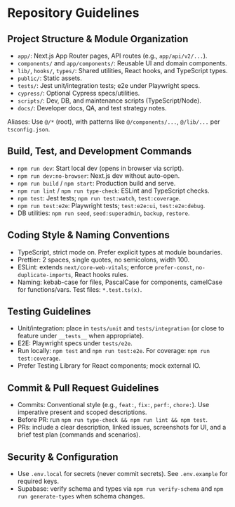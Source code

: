 # Repository Guidelines

## Project Structure & Module Organization
- `app/`: Next.js App Router pages, API routes (e.g., `app/api/v2/...`).
- `components/` and `app/components/`: Reusable UI and domain components.
- `lib/`, `hooks/`, `types/`: Shared utilities, React hooks, and TypeScript types.
- `public/`: Static assets.
- `tests/`: Jest unit/integration tests; e2e under Playwright specs.
- `cypress/`: Optional Cypress specs/utilities.
- `scripts/`: Dev, DB, and maintenance scripts (TypeScript/Node).
- `docs/`: Developer docs, QA, and test strategy notes.

Aliases: Use `@/*` (root), with patterns like `@/components/...`, `@/lib/...` per `tsconfig.json`.

## Build, Test, and Development Commands
- `npm run dev`: Start local dev (opens in browser via script).
- `npm run dev:no-browser`: Next.js dev without auto-open.
- `npm run build` / `npm start`: Production build and serve.
- `npm run lint` / `npm run type-check`: ESLint and TypeScript checks.
- `npm test`: Jest tests; `npm run test:watch`, `test:coverage`.
- `npm run test:e2e`: Playwright tests; `test:e2e:ui`, `test:e2e:debug`.
- DB utilities: `npm run seed`, `seed:superadmin`, `backup`, `restore`.

## Coding Style & Naming Conventions
- TypeScript, strict mode on. Prefer explicit types at module boundaries.
- Prettier: 2 spaces, single quotes, no semicolons, width 100.
- ESLint: extends `next/core-web-vitals`; enforce `prefer-const`, `no-duplicate-imports`, React hooks rules.
- Naming: kebab-case for files, PascalCase for components, camelCase for functions/vars. Test files: `*.test.ts(x)`.

## Testing Guidelines
- Unit/integration: place in `tests/unit` and `tests/integration` (or close to feature under `__tests__` when appropriate).
- E2E: Playwright specs under `tests/e2e`.
- Run locally: `npm test` and `npm run test:e2e`. For coverage: `npm run test:coverage`.
- Prefer Testing Library for React components; mock external IO.

## Commit & Pull Request Guidelines
- Commits: Conventional style (e.g., `feat:`, `fix:`, `perf:`, `chore:`). Use imperative present and scoped descriptions.
- Before PR: run `npm run type-check && npm run lint && npm test`.
- PRs: include a clear description, linked issues, screenshots for UI, and a brief test plan (commands and scenarios).

## Security & Configuration
- Use `.env.local` for secrets (never commit secrets). See `.env.example` for required keys.
- Supabase: verify schema and types via `npm run verify-schema` and `npm run generate-types` when schema changes.
